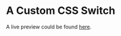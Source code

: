 # A Custom CSS Switch

A live preview could be found [here](https://codepen.io/elaroussi/full/rNyMwwg).
